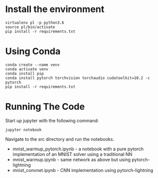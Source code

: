 # Install the environment

```
virtualenv pl -p python3.6
source pl/bin/activate
pip install -r requirements.txt
```

# Using Conda

```
conda create --name venv
conda activate venv
conda install pip
conda install pytorch torchvision torchaudio cudatoolkit=10.2 -c pytorch
pip install -r requirements.txt
```

# Running The Code

Start up jupyter with the following command:

`jupyter notebook`

Navigate to the src directory and run the notebooks.

* mnist_warmup_pytorch.ipynb - a notebook with a pure pytorch implementation of an MNIST solver using a traditional NN
* mnist_warmup.ipynb - same network as above but using pytorch-lightning 
* mnist_convnet.ipynb - CNN implementation using pytorch-lightning

